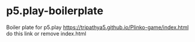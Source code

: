 # p5.play-boilerplate
Boiler plate for p5.play
https://tripathya5.github.io/Plinko-game/index.html 
do this link or remove index.html
